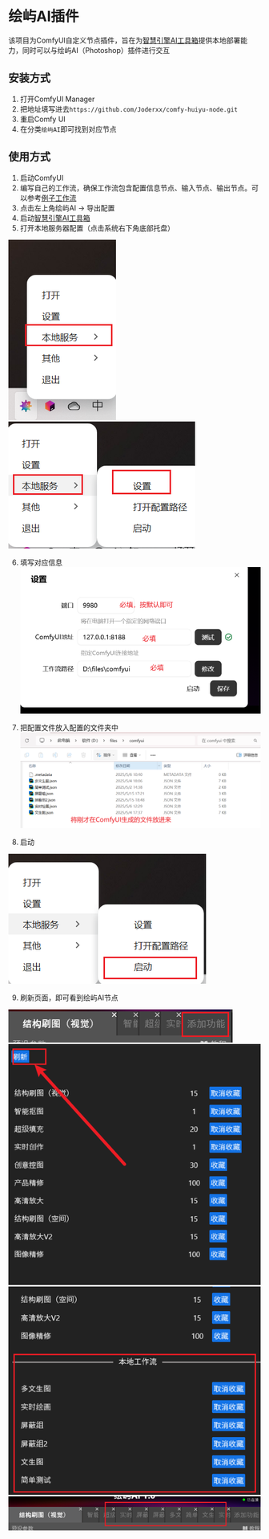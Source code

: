 # 绘屿AI插件

该项目为ComfyUI自定义节点插件，旨在为[智慧引擎AI工具箱](https://huuuiai.com)提供本地部署能力，同时可以与绘屿AI（Photoshop）插件进行交互

## 安装方式

1. 打开ComfyUI Manager
2. 把地址填写进去`https://github.com/Joderxx/comfy-huiyu-node.git`
3. 重启Comfy UI
4. 在分类`绘屿AI`即可找到对应节点

##  使用方式
1. 启动ComfyUI
2. 编写自己的工作流，确保工作流包含配置信息节点、输入节点、输出节点。可以参考[例子工作流](examples/examples%2F01-%E8%8A%82%E7%82%B9%E5%9F%BA%E7%A1%80%E9%85%8D%E7%BD%AE%E6%A8%A1%E7%89%88.json)
3. 点击左上角绘屿AI -> 导出配置
4. 启动[智慧引擎AI工具箱](https://huuuiai.com)
5. 打开本地服务器配置（点击系统右下角底部托盘）

![Snipaste_2025-05-18_14-43-50.png](docs%2Fimages%2FSnipaste_2025-05-18_14-43-50.png)
![Snipaste_2025-05-18_14-45-01.png](docs%2Fimages%2FSnipaste_2025-05-18_14-45-01.png)

6. 填写对应信息
![Snipaste_2025-05-18_14-46-11.png](docs%2Fimages%2FSnipaste_2025-05-18_14-46-11.png)

7. 把配置文件放入配置的文件夹中
![Snipaste_2025-05-18_14-49-54.png](docs%2Fimages%2FSnipaste_2025-05-18_14-49-54.png)

8. 启动

![Snipaste_2025-05-18_14-46-29.png](docs%2Fimages%2FSnipaste_2025-05-18_14-46-29.png)

9. 刷新页面，即可看到绘屿AI节点

![Snipaste_2025-05-18_14-55-01.png](docs%2Fimages%2FSnipaste_2025-05-18_14-55-01.png)
![Snipaste_2025-05-18_14-55-39.png](docs%2Fimages%2FSnipaste_2025-05-18_14-55-39.png)
![Snipaste_2025-05-18_14-55-53.png](docs%2Fimages%2FSnipaste_2025-05-18_14-55-53.png)
![Snipaste_2025-05-18_14-56-18.png](docs%2Fimages%2FSnipaste_2025-05-18_14-56-18.png)
